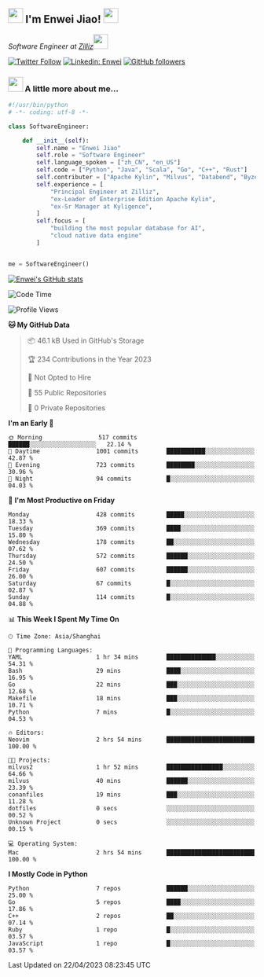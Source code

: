 <h2><img src="https://emojis.slackmojis.com/emojis/images/1531849430/4246/blob-sunglasses.gif?1531849430" width="30"/> I'm  Enwei Jiao! <img src="https://media.giphy.com/media/juBt25nT1KGys/giphy.gif" width=30> </h2>
<!-- <img align='right' src="https://media.giphy.com/media/M9gbBd9nbDrOTu1Mqx/giphy.gif" width="230"> -->
<p><em>Software Engineer at <a href="https://zilliz.com/">Zilliz</a><img src="https://media.giphy.com/media/WUlplcMpOCEmTGBtBW/giphy.gif" width="30"></em></p>

[![Twitter Follow](https://img.shields.io/twitter/follow/misteranmol?label=Follow)](https://twitter.com/intent/follow?screen_name=EnweiJiao)
[![Linkedin: Enwei](https://img.shields.io/badge/-enwei-blue?style=&logo=Linkedin&logoColor=white&link=https://www.linkedin.com/in/enwei-jiao-41192a97)](https://www.linkedin.com/in/enwei-jiao-41192a97/)
[![GitHub followers](https://img.shields.io/github/followers/jiaoew1991?label=Follow&style=social)](https://github.com/jiaoew1991)


### <img src="https://media.giphy.com/media/VgCDAzcKvsR6OM0uWg/giphy.gif" width="30"> A little more about me...  

```python
#!/usr/bin/python
# -*- coding: utf-8 -*-

class SoftwareEngineer:

    def __init__(self):
        self.name = "Enwei Jiao"
        self.role = "Software Engineer"
        self.language_spoken = ["zh_CN", "en_US"]
        self.code = ["Python", "Java", "Scala", "Go", "C++", "Rust"]
        self.contributer = ["Apache Kylin", "Milvus", "Databend", "Byzer-Lang"]
        self.experience = [
            "Principal Engineer at Zilliz",
            "ex-Leader of Enterprise Edition Apache Kylin",
            "ex-Sr Manager at Kyligence",
        ]
        self.focus = [
            "building the most popular database for AI",
            "cloud native data engine"
        ]


me = SoftwareEngineer()
```

[![Enwei's GitHub stats](https://github-readme-stats.vercel.app/api?username=jiaoew1991&count_private=true&show_icons=true)](https://github.com/jiaoew1991/jiaoew1991)

<!-- [![Top Langs](https://github-readme-stats.vercel.app/api/top-langs/?username=jiaoew1991&layout=compact)](https://github.com/jiaoew1991/jiaoew1991) -->

<!--START_SECTION:waka-->
![Code Time](http://img.shields.io/badge/Code%20Time-635%20hrs%2053%20mins-blue)

![Profile Views](http://img.shields.io/badge/Profile%20Views-2-blue)

**🐱 My GitHub Data** 

> 📦 46.1 kB Used in GitHub's Storage 
 > 
> 🏆 234 Contributions in the Year 2023
 > 
> 🚫 Not Opted to Hire
 > 
> 📜 55 Public Repositories 
 > 
> 🔑 0 Private Repositories 
 > 
**I'm an Early 🐤** 

```text
🌞 Morning                517 commits         ██████░░░░░░░░░░░░░░░░░░░   22.14 % 
🌆 Daytime                1001 commits        ███████████░░░░░░░░░░░░░░   42.87 % 
🌃 Evening                723 commits         ████████░░░░░░░░░░░░░░░░░   30.96 % 
🌙 Night                  94 commits          █░░░░░░░░░░░░░░░░░░░░░░░░   04.03 % 
```
📅 **I'm Most Productive on Friday** 

```text
Monday                   428 commits         █████░░░░░░░░░░░░░░░░░░░░   18.33 % 
Tuesday                  369 commits         ████░░░░░░░░░░░░░░░░░░░░░   15.80 % 
Wednesday                178 commits         ██░░░░░░░░░░░░░░░░░░░░░░░   07.62 % 
Thursday                 572 commits         ██████░░░░░░░░░░░░░░░░░░░   24.50 % 
Friday                   607 commits         ██████░░░░░░░░░░░░░░░░░░░   26.00 % 
Saturday                 67 commits          █░░░░░░░░░░░░░░░░░░░░░░░░   02.87 % 
Sunday                   114 commits         █░░░░░░░░░░░░░░░░░░░░░░░░   04.88 % 
```


📊 **This Week I Spent My Time On** 

```text
🕑︎ Time Zone: Asia/Shanghai

💬 Programming Languages: 
YAML                     1 hr 34 mins        ██████████████░░░░░░░░░░░   54.31 % 
Bash                     29 mins             ████░░░░░░░░░░░░░░░░░░░░░   16.95 % 
Go                       22 mins             ███░░░░░░░░░░░░░░░░░░░░░░   12.68 % 
Makefile                 18 mins             ███░░░░░░░░░░░░░░░░░░░░░░   10.71 % 
Python                   7 mins              █░░░░░░░░░░░░░░░░░░░░░░░░   04.53 % 

🔥 Editors: 
Neovim                   2 hrs 54 mins       █████████████████████████   100.00 % 

🐱‍💻 Projects: 
milvus2                  1 hr 52 mins        ████████████████░░░░░░░░░   64.66 % 
milvus                   40 mins             ██████░░░░░░░░░░░░░░░░░░░   23.39 % 
conanfiles               19 mins             ███░░░░░░░░░░░░░░░░░░░░░░   11.28 % 
dotfiles                 0 secs              ░░░░░░░░░░░░░░░░░░░░░░░░░   00.52 % 
Unknown Project          0 secs              ░░░░░░░░░░░░░░░░░░░░░░░░░   00.15 % 

💻 Operating System: 
Mac                      2 hrs 54 mins       █████████████████████████   100.00 % 
```

**I Mostly Code in Python** 

```text
Python                   7 repos             ██████░░░░░░░░░░░░░░░░░░░   25.00 % 
Go                       5 repos             ████░░░░░░░░░░░░░░░░░░░░░   17.86 % 
C++                      2 repos             ██░░░░░░░░░░░░░░░░░░░░░░░   07.14 % 
Ruby                     1 repo              █░░░░░░░░░░░░░░░░░░░░░░░░   03.57 % 
JavaScript               1 repo              █░░░░░░░░░░░░░░░░░░░░░░░░   03.57 % 
```




 Last Updated on 22/04/2023 08:23:45 UTC
<!--END_SECTION:waka-->
